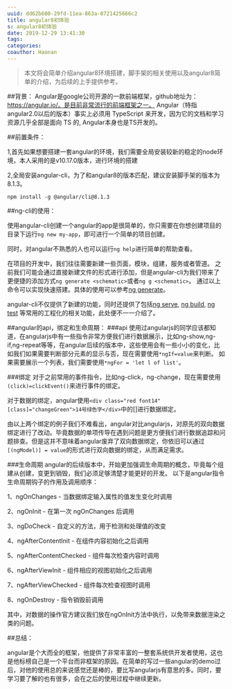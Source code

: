 ```yaml
---
uuid: dd62b600-29fd-11ea-863a-0721425666c2
title: angular8初体验
s: angular8初体验
date: 2019-12-29 13:41:30
tags:
categories:
coauthor: Haonan
---
```


>本文将会简单介绍angular8环境搭建，脚手架的相关使用以及angular8简单的介绍，为后续的上手提供参考。

##背景：
Angular是google公司开源的一款前端框架，github地址为：https://angular.io/。是目前非常流行的前端框架之一。
Angular（特指angular2.0以后的版本）事实上必须用 TypeScript 来开发，因为它的文档和学习资源几乎全部是面向 TS 的, Angular本身也是TS开发的。


##前置条件：

1,首先如果想要搭建一套angular的环境，我们需要全局安装较新的稳定的node环境，本人采用的是v10.17.0版本，进行环境的搭建

2,全局安装angular-cli，为了和angular8的版本匹配，建议安装脚手架的版本为8.1.3。

`npm install -g @angular/cli@8.1.3`


##ng-cli的使用：

使用angular-cli创建一个angular的app是很简单的，你只需要在你想创建项目的目录下运行`ng new my-app`，即可进行一个简单的项目创建。

同时，对angular不熟悉的人也可以运行`ng help`进行简单的帮助查看。

在项目的开发中，我们往往需要新建一些页面，模块，组建，服务或者管道。
之前我们可能会通过直接新建文件的形式进行添加，但是angular-cli为我们带来了更便捷的添加方式`ng generate <schematic>`或者`ng g <schematic>`。
通过以上命令可以实现快速搭建。具体的使用可以参考[ng generate](https://angular.io/cli/generate)。

angular-cli不仅提供了新建的功能，同时还提供了包括[ng serve](https://angular.io/cli/serve), [ng build](https://angular.io/cli/build), [ng test](https://angular.io/cli/test) 等常用的工程化的相关功能，此处便不一一介绍了。

##angular的api，绑定和生命周期：
###api
使用过angularjs的同学应该都知道，在angularjs中有一些指令非常方便我们进行数据展示，比如ng-show,ng-if,ng-repeat等等，在angular后续的版本中，这些使用会有一些小小的变化，比如我们如果需要判断部分元素的显示与否，现在需要使用`*ngIf=value`来判断。
如果需要展示一个列表，我们需要使用`*ngFor = 'let l of list'`。

###绑定
对于之前常用的事件指令，比如ng-click，ng-change，现在需要使用`(click)=clickEvent()`来进行事件的绑定。

对于数据的绑定，angular使用`<div class="red font14" [class]="changeGreen">14号绿色字</div>`中的[]进行数据绑定。

由以上两个绑定的例子我们不难看出，angular对比angularjs，对原先的双向数据绑定进行了改动。毕竟数据的单项传导在遇到问题是更方便我们进行数据追踪和问题排查。但是这并不意味着angular废弃了双向数据绑定，你依旧可以通过`[(ngModel)] = value`的形式进行双向数据的绑定，从而满足需求。

###生命周期
angular的后续版本中，开始更加强调生命周期的概念，毕竟每个组建从创建，变更到销毁，我们必须足够清楚才能更好的开发。
以下是angular指令生命周期钩子的作用及调用顺序：

1、ngOnChanges - 当数据绑定输入属性的值发生变化时调用

2、ngOnInit - 在第一次 ngOnChanges 后调用

3、ngDoCheck - 自定义的方法，用于检测和处理值的改变

4、ngAfterContentInit - 在组件内容初始化之后调用

5、ngAfterContentChecked - 组件每次检查内容时调用

6、ngAfterViewInit - 组件相应的视图初始化之后调用

7、ngAfterViewChecked - 组件每次检查视图时调用

8、ngOnDestroy - 指令销毁前调用

其中，对数据的操作官方建议我们放在ngOnInit方法中执行，以免带来数据渲染之类的问题。

##总结：

angular是个大而全的框架，他提供了非常丰富的一整套系统供开发者使用，这也是他标榜自己是一个平台而非框架的原因。在简单的写过一些angular的demo过后，对他的使用总的来说感觉还是棒的，要比写angularjs有意思的多。同时，要学习要了解的也有很多，会在之后的使用过程中继续更新。








